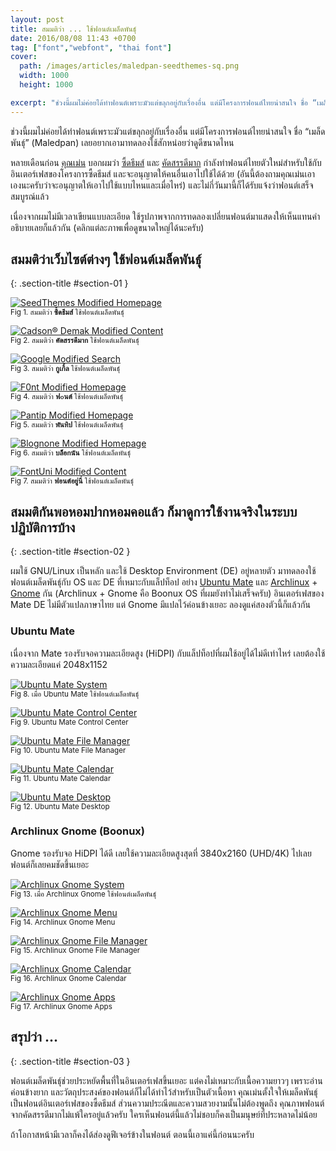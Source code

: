 ```yaml
---
layout: post
title: สมมติว่า ... ใช้ฟอนต์เมล็ดพันธุ์
date: 2016/08/08 11:43 +0700
tag: ["font","webfont", "thai font"]
cover:
  path: /images/articles/maledpan-seedthemes-sq.png
  width: 1000
  height: 1000

excerpt: "ช่วงนี้ผมไม่ค่อยได้ทำฟอนต์เพราะมัวแต่ขลุกอยู่กับเรื่องอื่น แต่มีโครงการฟอนต์ไทยน่าสนใจ ชื่อ “เมล็ดพันธุ์” (Maledpan) เลยอยากเอามาทดลองใช้สักหน่อยว่าดูดีขนาดไหน"
---
```


ช่วงนี้ผมไม่ค่อยได้ทำฟอนต์เพราะมัวแต่ขลุกอยู่กับเรื่องอื่น แต่มีโครงการฟอนต์ไทยน่าสนใจ ชื่อ “เมล็ดพันธุ์” (Maledpan) เลยอยากเอามาทดลองใช้สักหน่อยว่าดูดีขนาดไหน

หลายเดือนก่อน [คุณเม่น](http://mennstudio.com/) บอกผมว่า [ซี้ดธีมส์](https://th.seedthemes.com/) และ [คัดสรรดีมาก](http://cadsondemak.com/) กำลังทำฟอนต์ไทยตัวใหม่สำหรับใช้กับอินเตอร์เฟสของโครงการซี้ดธีมส์ และจะอนุญาตให้คนอื่นเอาไปใช้ได้ด้วย (อันนี้ต้องถามคุณเม่นเอาเองนะครับว่าจะอนุญาตให้เอาไปใช้แบบไหนและเมื่อไหร่) และไม่กี่วันมานี้ก็ได้รับแจ้งว่าฟอนต์เสร็จสมบูรณ์แล้ว

เนื่องจากผมไม่มีเวลาเขียนแบบละเอียด ใช้รูปภาพจากการทดลองเปลี่ยนฟอนต์มาแสดงให้เห็นแทนคำอธิบายเลยก็แล้วกัน (คลิกแต่ละภาพเพื่อดูขนาดใหญ่ได้นะครับ)

## สมมติว่าเว็บไซต์ต่างๆ ใช้ฟอนต์เมล็ดพันธุ์
{: .section-title #section-01 }

[![SeedThemes Modified Homepage](/images/articles/maledpan-seedthemes-sq.png)](/images/articles/maledpan-seedthemes-sq.png)<br>
<small>Fig 1. สมมติว่า **ซี้ดธีมส์** ใช้ฟอนต์เมล็ดพันธุ์</small>

[![Cadson® Demak Modified Content](/images/articles/maledpan-cadsondemak.png)](/images/articles/maledpan-cadsondemak.png)<br>
<small>Fig 2. สมมติว่า **คัดสรรดีมาก** ใช้ฟอนต์เมล็ดพันธุ์</small>

[![Google Modified Search](/images/articles/maledpan-google.png)](/images/articles/maledpan-google.png)<br>
<small>Fig 3. สมมติว่า **กูเกิ้ล** ใช้ฟอนต์เมล็ดพันธุ์</small>

[![F0nt Modified Homepage](/images/articles/maledpan-f0nt.png)](/images/articles/maledpan-f0nt.png)<br>
<small>Fig 4. สมมติว่า **ฟ๐นต์** ใช้ฟอนต์เมล็ดพันธุ์</small>

[![Pantip Modified Homepage](/images/articles/maledpan-pantip.png)](/images/articles/maledpan-pantip.png)<br>
<small>Fig 5. สมมติว่า **พันทิป** ใช้ฟอนต์เมล็ดพันธุ์</small>

[![Blognone Modified Homepage](/images/articles/maledpan-blognone.png)](/images/articles/maledpan-blognone.png)<br>
<small>Fig 6. สมมติว่า **บล็อกนัน** ใช้ฟอนต์เมล็ดพันธุ์</small>

[![FontUni Modified Content](/images/articles/maledpan-fontuni.png)](/images/articles/maledpan-fontuni.png)<br>
<small>Fig 7. สมมติว่า **ฟอนต์อยู่นี่** ใช้ฟอนต์เมล็ดพันธุ์</small>

## สมมติกันพอหอมปากหอมคอแล้ว ก็มาดูการใช้งานจริงในระบบปฏิบัติการบ้าง
{: .section-title #section-02 }

ผมใช้ GNU/Linux เป็นหลัก และใช้ Desktop Environment (DE) อยู่หลายตัว มาทดลองใช้ฟอนต์เมล็ดพันธุ์กับ OS และ DE ที่เหมาะกับแล็ปท็อป อย่าง [Ubuntu Mate](https://ubuntu-mate.org/) และ [Archlinux](https://www.archlinux.org/) + [Gnome](https://www.gnome.org/) กัน (Archlinux + Gnome คือ Boonux OS ที่ผมยังทำไม่เสร็จครับ) อินเตอร์เฟสของ Mate DE ไม่มีตัวแปลภาษาไทย แต่ Gnome มีแปลไว้ค่อนข้างเยอะ ลองดูแค่สองตัวนี้ก็แล้วกัน

### Ubuntu Mate

เนื่องจาก Mate รองรับจอความละเอียดสูง (HiDPI) กับแล็ปท็อปที่ผมใช้อยู่ได้ไม่ดีเท่าไหร่ เลยต้องใช้ความละเอียดแค่ 2048x1152

[![Ubuntu Mate System](/images/articles/mate-sys.png)](/images/articles/mate-sys.png)<br>
<small>Fig 8. เมื่อ Ubuntu Mate ใช้ฟอนต์เมล็ดพันธุ์</small>

[![Ubuntu Mate Control Center](/images/articles/mate-ctl.png)](/images/articles/mate-ctl.png)<br>
<small>Fig 9. Ubuntu Mate Control Center</small>

[![Ubuntu Mate File Manager](/images/articles/mate-file.png)](/images/articles/mate-file.png)<br>
<small>Fig 10. Ubuntu Mate File Manager</small>

[![Ubuntu Mate Calendar](/images/articles/mate-calendar.png)](/images/articles/mate-calendar.png)<br>
<small>Fig 11. Ubuntu Mate Calendar</small>

[![Ubuntu Mate Desktop](/images/articles/mate-desktop.jpg)](/images/articles/mate-desktop.jpg)<br>
<small>Fig 12. Ubuntu Mate Desktop</small>

### Archlinux Gnome (Boonux)

Gnome รองรับจอ HiDPI ได้ดี เลยใช้ความละเอียดสูงสุดที่ 3840x2160 (UHD/4K) ไปเลย ฟอนต์ก็เลยคมชัดขึ้นเยอะ

[![Archlinux Gnome System](/images/articles/gnome-sys.png)](/images/articles/gnome-sys.png)<br>
<small>Fig 13. เมื่อ Archlinux Gnome ใช้ฟอนต์เมล็ดพันธุ์</small>

[![Archlinux Gnome Menu](/images/articles/gnome-menu.png)](/images/articles/gnome-menu.png)<br>
<small>Fig 14. Archlinux Gnome Menu</small>

[![Archlinux Gnome File Manager](/images/articles/gnome-file.png)](/images/articles/gnome-file.png)<br>
<small>Fig 15. Archlinux Gnome File Manager</small>

[![Archlinux Gnome Calendar](/images/articles/gnome-calendar.png)](/images/articles/gnome-calendar.png)<br>
<small>Fig 16. Archlinux Gnome Calendar</small>

[![Archlinux Gnome Apps](/images/articles/gnome-apps.jpg)](/images/articles/gnome-apps.jpg)<br>
<small>Fig 17. Archlinux Gnome Apps</small>

## สรุปว่า ...
{: .section-title #section-03 }

ฟอนต์เมล็ดพันธุ์ช่วยประหยัดพื้นที่ในอินเตอร์เฟสขึ้นเยอะ แต่คงไม่เหมาะกับเนื้อความยาวๆ เพราะอ่านค่อนข้างยาก และวัตถุประสงค์ของฟอนต์ก็ไม่ได้ทำไว้สำหรับเป็นตัวเนื้อหา คุณเม่นตั้งใจให้เมล็ดพันธุ์เป็นฟอนต์อินเตอร์เฟสของซี้ดธีมส์ ส่วนความประณีตและความสวยงามนั้นไม่ต้องพูดถึง คุณภาพฟอนต์จากคัดสรรดีมากไม่แพ้ใครอยู่แล้วครับ ใครเห็นฟอนต์นี้แล้วไม่ชอบก็คงเป็นมนุษย์ที่ประหลาดไม่น้อย 

ถ้าโอกาสหน้ามีเวลาก็คงได้ส่องดูฟีเจอร์ข้างในฟอนต์ ตอนนี้เอาแค่นี้ก่อนนะครับ

